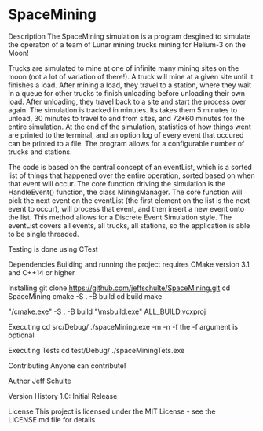 # SpaceMining

Description
The SpaceMining simulation is a program desgined to simulate the operaton of a team of Lunar mining trucks mining for Helium-3 on the Moon!

Trucks are simulated to mine at one of infinite many mining sites on the moon (not a lot of variation of there!).
A truck will mine at a given site until it finishes a load.
After mining a load, they travel to a station, where they wait in a queue for other trucks to finish unloading before unloading their own load.
After unloading, they travel back to a site and start the process over again.
The simulation is tracked in minutes. Its takes them 5 minutes to unload, 30 minutes to travel to and from sites, and 72*60 minutes for the entire simulation.
At the end of the simulation, statistics of how things went are printed to the terminal, and an option log of every event that occured can be printed to a file.
The program allows for a configurable number of trucks and stations.

The code is based on the central concept of an eventList, which is a sorted list of things that happened over the entire operation, sorted based on when that event will occur. The core function driving the simulation is the HandleEvent() function, the class MiningManager. The core function will pick the
next event on the eventList (the first element on the list is the next event to occur), will process that event, and then insert a new event onto the list.
This method allows for a Discrete Event Simulation style. The eventList covers all events, all trucks, all stations, so the application is able to be single threaded.

Testing is done using CTest

Dependencies
Building and running the project requires CMake version 3.1 and C++14 or higher

Installing
git clone https://github.com/jeffschulte/SpaceMining.git
cd SpaceMining
cmake -S . -B build
cd build
make

"<path>/cmake.exe" -S . -B build
"<path>\msbuild.exe" ALL_BUILD.vcxproj

Executing
cd src/Debug/
./spaceMining.exe -m <numberOfStations> -n <numberOfTrucks> -f <logFileName>
the -f argument is optional

Executing Tests
cd test/Debug/
./spaceMiningTets.exe <testName>

Contributing
Anyone can contribute!

Author
Jeff Schulte

Version History
1.0: Initial Release

License
This project is licensed under the MIT License - see the LICENSE.md file for details